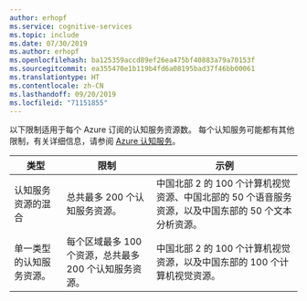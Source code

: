 ```yaml
---
author: erhopf
ms.service: cognitive-services
ms.topic: include
ms.date: 07/30/2019
ms.author: erhopf
ms.openlocfilehash: ba125359accd89ef26ea475bf40883a79a70153f
ms.sourcegitcommit: ea355470e1b119b4fd6a08195bad37f46bb00061
ms.translationtype: HT
ms.contentlocale: zh-CN
ms.lasthandoff: 09/20/2019
ms.locfileid: "71151855"
---
```

以下限制适用于每个 Azure 订阅的认知服务资源数。 每个认知服务可能都有其他限制，有关详细信息，请参阅 [Azure 认知服务](/cognitive-services/)。

| 类型 | 限制 | 示例 |
|------|-------|---------|
| 认知服务资源的混合 | 总共最多 200 个认知服务资源。 | 中国北部 2 的 100 个计算机视觉资源、中国北部的 50 个语音服务资源，以及中国东部的 50 个文本分析资源。 |
| 单一类型的认知服务资源。 | 每个区域最多 100 个资源，总共最多 200 个认知服务资源。 | 中国北部 2 的 100 个计算机视觉资源，以及中国东部的 100 个计算机视觉资源。 |
